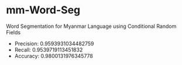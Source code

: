 # mm-Word-Seg
Word Segmentation for Myanmar Language using Conditional Random Fields

- Precision: 0.9593931034482759
- Recall: 0.9539719113451832
- Accuracy: 0.9800131976345778
